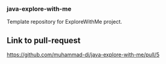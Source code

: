 ### java-explore-with-me
Template repository for ExploreWithMe project.

## Link to pull-request

https://github.com/muhammad-di/java-explore-with-me/pull/5
